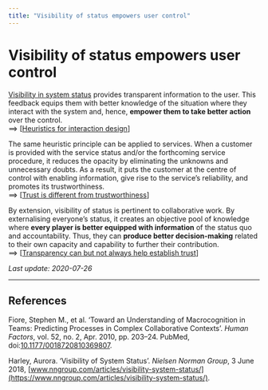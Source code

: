 ```yaml
---
title: "Visibility of status empowers user control"
---
```


# Visibility of status empowers user control

[Visibility in system status](https://www.nngroup.com/articles/visibility-system-status/) provides transparent information to the user. This feedback equips them with better knowledge of the situation where they interact with the system and, hence, **empower them to take better action** over the control.  
==> [[Heuristics for interaction design]]

The same heuristic principle can be applied to services. When a customer is provided with the service status and/or the forthcoming service procedure, it reduces the opacity by eliminating the unknowns and unnecessary doubts. As a result, it puts the customer at the centre of control with enabling information, give rise to the service’s reliability, and promotes its trustworthiness.  
==> [[Trust is different from trustworthiness]]

By extension, visibility of status is pertinent to collaborative work. By externalising everyone’s status, it creates an objective pool of knowledge where **every player is better equipped with information** of the status quo and accountability. Thus, they can **produce better decision-making** related to their own capacity and capability to further their contribution.  
==> [[Transparency can but not always help establish trust]]

*Last update: 2020-07-26*

* * *

## References

Fiore, Stephen M., et al. ‘Toward an Understanding of Macrocognition in Teams: Predicting Processes in Complex Collaborative Contexts’. _Human Factors_, vol. 52, no. 2, Apr. 2010, pp. 203–24. PubMed, doi:[10.1177/0018720810369807](https://doi.org/10.1177/0018720810369807).

Harley, Aurora. ‘Visibility of System Status’. _Nielsen Norman Group_, 3 June 2018, [www.nngroup.com/articles/visibility-system-status/](https://www.nngroup.com/articles/visibility-system-status/).

[//begin]: # "Autogenerated link references for markdown compatibility"
[Heuristics for interaction design]: Heuristics-for-interaction-design "Heuristics for interaction design"
[Trust is different from trustworthiness]: Trust-is-different-from-trustworthiness "Trust is different from trustworthiness"
[Transparency can but not always help establish trust]: Transparency-can-but-not-always-help-establish-trust "Transparency can but not always help establish trust"
[//end]: # "Autogenerated link references"